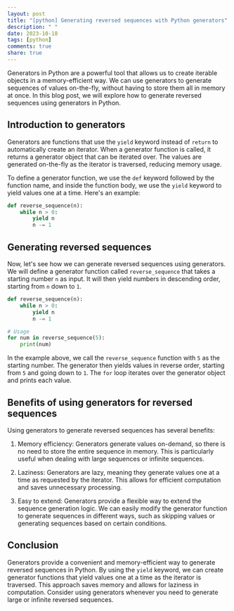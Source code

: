 ```yaml
---
layout: post
title: "[python] Generating reversed sequences with Python generators"
description: " "
date: 2023-10-18
tags: [python]
comments: true
share: true
---
```


Generators in Python are a powerful tool that allows us to create iterable objects in a memory-efficient way. We can use generators to generate sequences of values on-the-fly, without having to store them all in memory at once. In this blog post, we will explore how to generate reversed sequences using generators in Python.

## Introduction to generators

Generators are functions that use the `yield` keyword instead of `return` to automatically create an iterator. When a generator function is called, it returns a generator object that can be iterated over. The values are generated on-the-fly as the iterator is traversed, reducing memory usage.

To define a generator function, we use the `def` keyword followed by the function name, and inside the function body, we use the `yield` keyword to yield values one at a time. Here's an example:

```python
def reverse_sequence(n):
    while n > 0:
        yield n
        n -= 1
```

## Generating reversed sequences

Now, let's see how we can generate reversed sequences using generators. We will define a generator function called `reverse_sequence` that takes a starting number `n` as input. It will then yield numbers in descending order, starting from `n` down to `1`.

```python
def reverse_sequence(n):
    while n > 0:
        yield n
        n -= 1

# Usage
for num in reverse_sequence(5):
    print(num)
```

In the example above, we call the `reverse_sequence` function with `5` as the starting number. The generator then yields values in reverse order, starting from `5` and going down to `1`. The `for` loop iterates over the generator object and prints each value.

## Benefits of using generators for reversed sequences

Using generators to generate reversed sequences has several benefits:

1. Memory efficiency: Generators generate values on-demand, so there is no need to store the entire sequence in memory. This is particularly useful when dealing with large sequences or infinite sequences.

2. Laziness: Generators are lazy, meaning they generate values one at a time as requested by the iterator. This allows for efficient computation and saves unnecessary processing.

3. Easy to extend: Generators provide a flexible way to extend the sequence generation logic. We can easily modify the generator function to generate sequences in different ways, such as skipping values or generating sequences based on certain conditions.

## Conclusion

Generators provide a convenient and memory-efficient way to generate reversed sequences in Python. By using the `yield` keyword, we can create generator functions that yield values one at a time as the iterator is traversed. This approach saves memory and allows for laziness in computation. Consider using generators whenever you need to generate large or infinite reversed sequences.